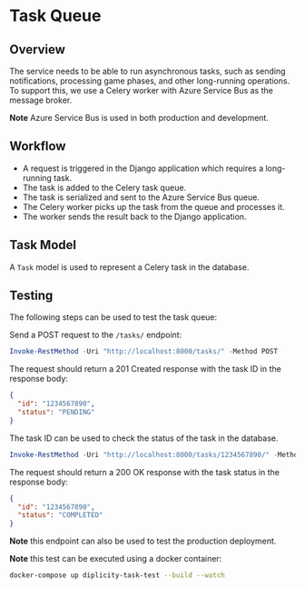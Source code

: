 # Task Queue

## Overview

The service needs to be able to run asynchronous tasks, such as sending
notifications, processing game phases, and other long-running operations. To
support this, we use a Celery worker with Azure Service Bus as the message
broker.

**Note** Azure Service Bus is used in both production and development.

## Workflow

- A request is triggered in the Django application which requires a long-running
  task.
- The task is added to the Celery task queue.
- The task is serialized and sent to the Azure Service Bus queue.
- The Celery worker picks up the task from the queue and processes it.
- The worker sends the result back to the Django application.

## Task Model

A `Task` model is used to represent a Celery task in the database.

## Testing

The following steps can be used to test the task queue:

Send a POST request to the `/tasks/` endpoint:

```powershell
Invoke-RestMethod -Uri "http://localhost:8000/tasks/" -Method POST
```

The request should return a 201 Created response with the task ID in the
response body:

```json
{
  "id": "1234567890",
  "status": "PENDING"
}
```

The task ID can be used to check the status of the task in the database.

```powershell
Invoke-RestMethod -Uri "http://localhost:8000/tasks/1234567890/" -Method GET
```

The request should return a 200 OK response with the task status in the
response body:

```json
{
  "id": "1234567890",
  "status": "COMPLETED"
}
```

**Note** this endpoint can also be used to test the production deployment.

**Note** this test can be executed using a docker container:

```bash
docker-compose up diplicity-task-test --build --watch
```
